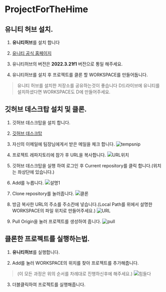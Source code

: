 # ProjectForTheHime

## 유니티 허브 설치.
  1. **유니티허브**를 설치 합니다
   
  2. [유니티 공식 홈페이지](https://unity.com/kr/download)
  
  3. 유니티허브의 버전은 **2022.3.21f1** 버전으로 통일 해주세요.
    
  4. 유니티허브를 설치 후 프로젝트를 클론 할 WORKSPACE를 만들어둡니다.
  > 유니티 허브를 설치한 저장소를 공유하는것이 좋습니다
  > D드라이브에 유니티를 설치하셨다면 WORKSPACE도 D에 만들어주세요.

## 깃허브 데스크탑 설치 및 클론.
  1. 깃허브 데스크탑을 설치 합니다.
   
  2. [깃허브 데스크탑](https://docs.github.com/ko/desktop/installing-and-authenticating-to-github-desktop/installing-github-desktop)
  3. 자신의 이메일에 팀장님에게서 받은 메일을 체크 합니다. 
      ![tempsnip](https://github.com/bluecube97/ProjectForTheHime/assets/83578340/40a2cde2-0184-4790-a9e0-20ce5eb184b4)
     
  4. 프로젝트 레파지토리에 참가 후 URL을 복사합니다.
      ![URL위치](https://github.com/bluecube97/ProjectForTheHime/assets/83578340/4f6969d4-5273-4ca6-9775-5a887fe7942f)
     
  5. 깃허브 데스크탑을 실행 하여 로그인 후 Current repository를 클릭 합니다.(위치는 좌상단에 있습니다.)
     
  6. Add를 누릅니다.
      ![설명1](https://github.com/bluecube97/ProjectForTheHime/assets/83578340/1c29399d-3326-4146-8800-48b7b4e24883)
     
  7. Clone repository를 눌러줍니다.
      ![클론](https://github.com/bluecube97/ProjectForTheHime/assets/83578340/573d46d8-8937-4e14-8d98-ef3e933caa1a)
     
  8. 방금 복사한 URL의 주소를 주소칸에 넣습니다.(Local Path를 위에서 설명한 WORKSPACE의 파일 위치로 만들어주세요.)
      ![URL](https://github.com/bluecube97/ProjectForTheHime/assets/83578340/bf825bed-6166-4627-9998-2c7185a9381a)
  9. Pull Origin을 눌러 프로젝트를 생성하여 줍니다.
     ![pull](https://github.com/bluecube97/ProjectForTheHime/assets/83578340/baf021e1-8a01-444b-9011-f526a4d1d7ea)

## 클론한 프로젝트를 실행하는법.
  1. **유니티허브**를 실행합니다.
   
  2. Add를 눌러 WORKSPACE의 위치를 찾아 프로젝트를 추가해줍니다.
> (이 모든 과정은 위의 순서를 차례대로 진행하신후에 해주세요.)
      ![힘들다](https://github.com/bluecube97/ProjectForTheHime/assets/83578340/6d67d726-e2a0-401a-a894-e9b65036abc9)

  3. 더블클릭하여 프로젝트를 실행해줍니다.
